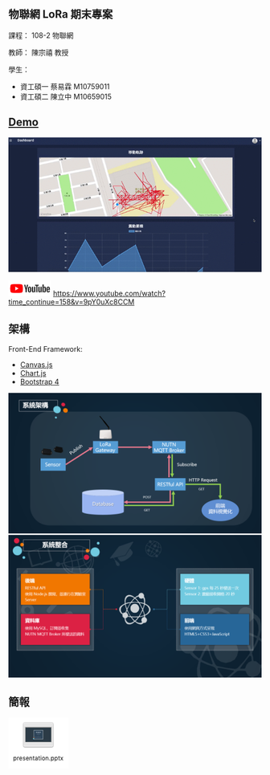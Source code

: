 ## 物聯網 LoRa 期末專案
課程： 108-2 物聯網

教師： 陳宗禧 教授

學生：
- 資工碩一 蔡易霖 M10759011
- 資工碩二 陳立中 M10659015


## [Demo](https://andy6804tw.github.io/LoRa-MQTT-project/)

![](./Screenshot/demo.gif)

![](./Screenshot/youtube.png) https://www.youtube.com/watch?time_continue=158&v=9pY0uXc8CCM

## 架構
Front-End Framework:
- [Canvas.js](https://canvasjs.com/)
- [Chart.js](https://www.chartjs.org/)
- [Bootstrap 4](https://getbootstrap.com/)

![](./image/slider/slider10.PNG)
![](./image/slider/slider11.PNG)

## 簡報

[![](./Screenshot/img01.png)](./presentation.pptx)
